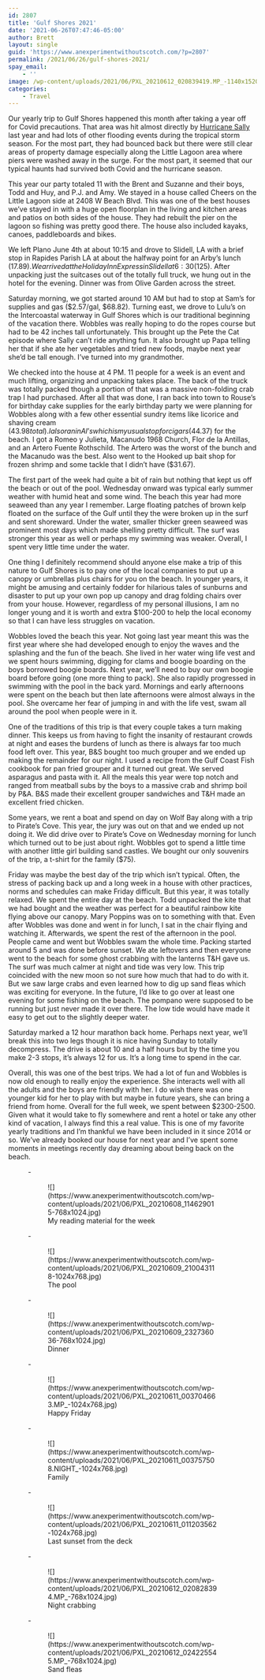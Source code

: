 ```yaml
---
id: 2807
title: 'Gulf Shores 2021'
date: '2021-06-26T07:47:46-05:00'
author: Brett
layout: single
guid: 'https://www.anexperimentwithoutscotch.com/?p=2807'
permalink: /2021/06/26/gulf-shores-2021/
spay_email:
    - ''
image: /wp-content/uploads/2021/06/PXL_20210612_020839419.MP_-1140x1520.jpg
categories:
    - Travel
---
```


Our yearly trip to Gulf Shores happened this month after taking a year off for Covid precautions. That area was hit almost directly by [Hurricane Sally](https://en.wikipedia.org/wiki/Hurricane_Sally) last year and had lots of other flooding events during the tropical storm season. For the most part, they had bounced back but there were still clear areas of property damage especially along the Little Lagoon area where piers were washed away in the surge. For the most part, it seemed that our typical haunts had survived both Covid and the hurricane season.

This year our party totaled 11 with the Brent and Suzanne and their boys, Todd and Huy, and P.J. and Amy. We stayed in a house called Cheers on the Little Lagoon side at 2408 W Beach Blvd. This was one of the best houses we’ve stayed in with a huge open floorplan in the living and kitchen areas and patios on both sides of the house. They had rebuilt the pier on the lagoon so fishing was pretty good there. The house also included kayaks, canoes, paddleboards and bikes.

We left Plano June 4th at about 10:15 and drove to Slidell, LA with a brief stop in Rapides Parish LA at about the halfway point for an Arby’s lunch ($17.89). We arrived at the Holiday Inn Express in Slidell at 6:30 ($125). After unpacking just the suitcases out of the totally full truck, we hung out in the hotel for the evening. Dinner was from Olive Garden across the street.

Saturday morning, we got started around 10 AM but had to stop at Sam’s for supplies and gas ($2.57/gal, $68.82). Turning east, we drove to Lulu’s on the Intercoastal waterway in Gulf Shores which is our traditional beginning of the vacation there. Wobbles was really hoping to do the ropes course but had to be 42 inches tall unfortunately. This brought up the Pete the Cat episode where Sally can’t ride anything fun. It also brought up Papa telling her that if she ate her vegetables and tried new foods, maybe next year she’d be tall enough. I’ve turned into my grandmother.

We checked into the house at 4 PM. 11 people for a week is an event and much lifting, organizing and unpacking takes place. The back of the truck was totally packed though a portion of that was a massive non-folding crab trap I had purchased. After all that was done, I ran back into town to Rouse’s for birthday cake supplies for the early birthday party we were planning for Wobbles along with a few other essential sundry items like licorice and shaving cream ($43.98 total). I also ran in Al’s which is my usual stop for cigars ($44.37) for the beach. I got a Romeo y Julieta, Macanudo 1968 Church, Flor de la Antillas, and an Artero Fuente Rothschild. The Artero was the worst of the bunch and the Macanudo was the best. Also went to the Hooked up bait shop for frozen shrimp and some tackle that I didn’t have ($31.67).

The first part of the week had quite a bit of rain but nothing that kept us off the beach or out of the pool. Wednesday onward was typical early summer weather with humid heat and some wind. The beach this year had more seaweed than any year I remember. Large floating patches of brown kelp floated on the surface of the Gulf until they the were broken up in the surf and sent shoreward. Under the water, smaller thicker green seaweed was prominent most days which made shelling pretty difficult. The surf was stronger this year as well or perhaps my swimming was weaker. Overall, I spent very little time under the water.

One thing I definitely recommend should anyone else make a trip of this nature to Gulf Shores is to pay one of the local companies to put up a canopy or umbrellas plus chairs for you on the beach. In younger years, it might be amusing and certainly fodder for hilarious tales of sunburns and disaster to put up your own pop up canopy and drag folding chairs over from your house. However, regardless of my personal illusions, I am no longer young and it is worth and extra $100-200 to help the local economy so that I can have less struggles on vacation.

Wobbles loved the beach this year. Not going last year meant this was the first year where she had developed enough to enjoy the waves and the splashing and the fun of the beach. She lived in her water wing life vest and we spent hours swimming, digging for clams and boogie boarding on the boys borrowed boogie boards. Next year, we’ll need to buy our own boogie board before going (one more thing to pack). She also rapidly progressed in swimming with the pool in the back yard. Mornings and early afternoons were spent on the beach but then late afternoons were almost always in the pool. She overcame her fear of jumping in and with the life vest, swam all around the pool when people were in it.

One of the traditions of this trip is that every couple takes a turn making dinner. This keeps us from having to fight the insanity of restaurant crowds at night and eases the burdens of lunch as there is always far too much food left over. This year, B&amp;S bought too much grouper and we ended up making the remainder for our night. I used a recipe from the Gulf Coast Fish cookbook for pan fried grouper and it turned out great. We served asparagus and pasta with it. All the meals this year were top notch and ranged from meatball subs by the boys to a massive crab and shrimp boil by P&amp;A. B&amp;S made their excellent grouper sandwiches and T&amp;H made an excellent fried chicken.

Some years, we rent a boat and spend on day on Wolf Bay along with a trip to Pirate’s Cove. This year, the jury was out on that and we ended up not doing it. We did drive over to Pirate’s Cove on Wednesday morning for lunch which turned out to be just about right. Wobbles got to spend a little time with another little girl building sand castles. We bought our only souvenirs of the trip, a t-shirt for the family ($75).

Friday was maybe the best day of the trip which isn’t typical. Often, the stress of packing back up and a long week in a house with other practices, norms and schedules can make Friday difficult. But this year, it was totally relaxed. We spent the entire day at the beach. Todd unpacked the kite that we had bought and the weather was perfect for a beautiful rainbow kite flying above our canopy. Mary Poppins was on to something with that. Even after Wobbles was done and went in for lunch, I sat in the chair flying and watching it. Afterwards, we spent the rest of the afternoon in the pool. People came and went but Wobbles swam the whole time. Packing started around 5 and was done before sunset. We ate leftovers and then everyone went to the beach for some ghost crabbing with the lanterns T&amp;H gave us. The surf was much calmer at night and tide was very low. This trip coincided with the new moon so not sure how much that had to do with it. But we saw large crabs and even learned how to dig up sand fleas which was exciting for everyone. In the future, I’d like to go over at least one evening for some fishing on the beach. The pompano were supposed to be running but just never made it over there. The low tide would have made it easy to get out to the slightly deeper water.

Saturday marked a 12 hour marathon back home. Perhaps next year, we’ll break this into two legs though it is nice having Sunday to totally decompress. The drive is about 10 and a half hours but by the time you make 2-3 stops, it’s always 12 for us. It’s a long time to spend in the car.

Overall, this was one of the best trips. We had a lot of fun and Wobbles is now old enough to really enjoy the experience. She interacts well with all the adults and the boys are friendly with her. I do wish there was one younger kid for her to play with but maybe in future years, she can bring a friend from home. Overall for the full week, we spent between $2300-2500. Given what it would take to fly somewhere and rent a hotel or take any other kind of vacation, I always find this a real value. This is one of my favorite yearly traditions and I’m thankful we have been included in it since 2014 or so. We’ve already booked our house for next year and I’ve spent some moments in meetings recently day dreaming about being back on the beach.

<figure class="wp-block-gallery columns-3 is-cropped wp-block-gallery-9 is-layout-flex">- <figure>![](https://www.anexperimentwithoutscotch.com/wp-content/uploads/2021/06/PXL_20210608_114629015-768x1024.jpg)<figcaption class="blocks-gallery-item__caption">My reading material for the week</figcaption></figure>
- <figure>![](https://www.anexperimentwithoutscotch.com/wp-content/uploads/2021/06/PXL_20210609_210043118-1024x768.jpg)<figcaption class="blocks-gallery-item__caption">The pool</figcaption></figure>
- <figure>![](https://www.anexperimentwithoutscotch.com/wp-content/uploads/2021/06/PXL_20210609_232736036-768x1024.jpg)<figcaption class="blocks-gallery-item__caption">Dinner</figcaption></figure>
- <figure>![](https://www.anexperimentwithoutscotch.com/wp-content/uploads/2021/06/PXL_20210611_003704663.MP_-1024x768.jpg)<figcaption class="blocks-gallery-item__caption">Happy Friday</figcaption></figure>
- <figure>![](https://www.anexperimentwithoutscotch.com/wp-content/uploads/2021/06/PXL_20210611_003757508.NIGHT_-1024x768.jpg)<figcaption class="blocks-gallery-item__caption">Family</figcaption></figure>
- <figure>![](https://www.anexperimentwithoutscotch.com/wp-content/uploads/2021/06/PXL_20210611_011203562-1024x768.jpg)<figcaption class="blocks-gallery-item__caption">Last sunset from the deck</figcaption></figure>
- <figure>![](https://www.anexperimentwithoutscotch.com/wp-content/uploads/2021/06/PXL_20210612_020828394.MP_-768x1024.jpg)<figcaption class="blocks-gallery-item__caption">Night crabbing</figcaption></figure>
- <figure>![](https://www.anexperimentwithoutscotch.com/wp-content/uploads/2021/06/PXL_20210612_024225545.MP_-768x1024.jpg)<figcaption class="blocks-gallery-item__caption">Sand fleas</figcaption></figure>

</figure>